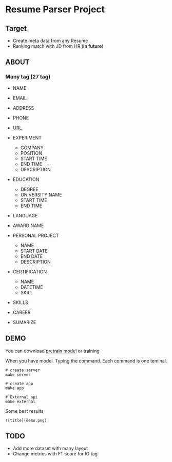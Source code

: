 # Resume Parser Project

## Target

- Create meta data from any Resume
- Ranking match with JD from HR (**In future**)

## ABOUT

### Many tag (27 tag)

- NAME
- EMAIL
- ADDRESS
- PHONE
- URL
- EXPERIMENT

  - COMPANY
  - POSITION
  - START TIME
  - END TIME
  - DESCRIPTION
- EDUCATION

  - DEGREE
  - UNIVERSITY NAME
  - START TIME
  - END TIME
- LANGUAGE
- AWARD NAME
- PERSONAL PROJECT

  - NAME
  - START DATE
  - END DATE
  - DESCRIPTION
- CERTIFICATION

  - NAME
  - DATETIME
  - SKILL
- SKILLS
- CAREER
- SUMARIZE

## DEMO

You can download [pretrain model](https://drive.google.com/file/d/1WxHBGETkX01Hiwug4V5yfg4inbglhK7h/view?usp=sharing) or training

When you have model. Typing the command. Each command is one teminal.

```
# create server
make server

# create app
make app

# External api
make external
```

Some best results

```
![title](demo.png)
```


## TODO

- Add more dataset with many layout
- Change metrics with F1-score for IO tag
